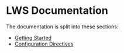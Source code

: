 # LWS Documentation

The documentation is split into these sections:

- [Getting Started](GettingStarted.md)
- [Configuration Directives](ConfigurationDirectives.md)
